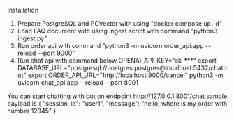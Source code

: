 Installation
1. Prepare PostgreSQL and PGVector with using "docker compose up -d"
2. Load FAQ document with using ingest script with command "python3 ingest.py"
3. Run order api with command "python3 -m uvicorn order_api:app --reload --port 9000"
4. Run chat api with command below
OPENAI_API_KEY="sk-***"
export DATABASE_URL="postgresql://postgres:postgres@localhost:5432/chatbot"
export ORDER_API_URL="http://localhost:9000/cancel"
python3 -m uvicorn chat_api:app --reload --port 8001

You can start chatting with bot on endpoint http://127.0.0.1:8001/chat
sample payload is 
{ "session_id": "user1", "message": "hello, where is my order with number 12345" }
